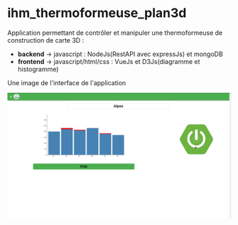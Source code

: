 # ihm_thermoformeuse_plan3d
Application permettant de contrôler et manipuler une thermoformeuse de construction de carte 3D :
- **backend** -> javascript : NodeJs(RestAPI avec expressJs) et mongoDB
- **frontend** -> javascript/html/css : VueJs et D3Js(diagramme et histogramme)

Une image de l'interface de l'application

![Interface principale](https://github.com/lee12ndibs/ihm_thermoformeuse_plan3d/blob/master/main_interface.png)
